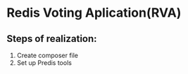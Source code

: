 # Redis Voting Aplication(RVA)
## Steps of realization:
1. Create composer file
2. Set up Predis tools